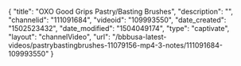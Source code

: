 {
    "title": "OXO Good Grips Pastry\/Basting Brushes",
    "description": "",
    "channelid": "111091684",
    "videoid": "109993550",
    "date_created": "1502523432",
    "date_modified": "1504049174",
    "type": "captivate",
    "layout": "channelVideo",
    "url": "\/bbbusa-latest-videos\/pastrybastingbrushes-11079156-mp4-3-notes\/111091684-109993550"
}